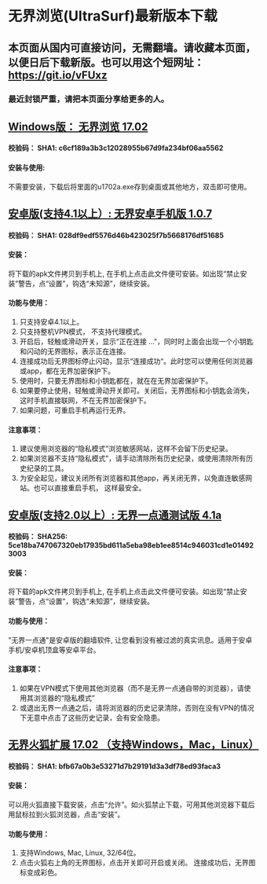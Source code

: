 # 无界浏览(UltraSurf)最新版本下载
## 本页面从国内可直接访问，无需翻墙。请收藏本页面，以便日后下载新版。也可以用这个短网址： https://git.io/vFUxz
### 最近封锁严重，请把本页面分享给更多的人。

## [Windows版： 无界浏览 17.02](https://raw.githubusercontent.com/wujieliulan/download/master/u.zip)

#### 校验码： SHA1: c6cf189a3b3c12028955b67d9fa234bf06aa5562

#### 安装与使用:
不需要安装，下载后将里面的u1702a.exe存到桌面或其他地方，双击即可使用。


## [安卓版(支持4.1以上）: 无界安卓手机版 1.0.7](https://raw.githubusercontent.com/wujieliulan/download/master/ultrasurf.apk)

#### 校验码： SHA1: 028df9edf5576d46b423025f7b5668176df51685

#### 安装：

将下载的apk文件拷贝到手机上, 在手机上点击此文件便可安装。如出现“禁止安装”警告，点“设置”，钩选“未知源”，继续安装。

#### 功能与使用：

1. 只支持安卓4.1以上。
2. 只支持整机VPN模式， 不支持代理模式。
3. 开启后，轻触或滑动开关，显示“正在连接 ..."，同时时上面会出现一个小钥匙和闪动的无界图标，表示正在连接。
4. 连接成功后无界图标停止闪动，显示“连接成功“。此时您可以使用任何浏览器或app，都在无界加密保护下。
5. 使用时，只要无界图标和小钥匙都在，就在在无界加密保护下。
6. 如果要停止使用，轻触或滑动开关即可。关闭后，无界图标和小钥匙会消失，这时手机直接联网，不在无界加密保护下。
7. 如果问题，可重启手机再运行无界。

#### 注意事项：
1. 建议使用浏览器的“隐私模式”浏览敏感网站，这样不会留下历史纪录。
2. 如果浏览器不支持“隐私模式”，请手动清除所有历史纪录，或使用清除所有历史纪录的工具。
3. 为安全起见，建议关闭所有浏览器和其他app，再关闭无界，以免直连敏感网站。也可以直接重启手机， 这样最安全。

## [安卓版(支持2.0以上）: 无界一点通测试版 4.1a](https://raw.githubusercontent.com/wujieliulan/download/master/um41a.apk)

#### 校验码： SHA256:  5ce18ba747067320eb17935bd611a5eba98eb1ee8514c946031cd1e014923003

#### 安装：

将下载的apk文件拷贝到手机上, 在手机上点击此文件便可安装。如出现“禁止安装”警告，点“设置”，钩选“未知源”，继续安装。

#### 功能与使用：

"无界一点通"是安卓版的翻墙软件, 让您看到没有被过滤的真实讯息。适用于安卓手机/安卓机顶盒等安卓平台。

#### 注意事项：
1. 如果在VPN模式下使用其他浏览器（而不是无界一点通自带的浏览器），请使用其浏览器的“隐私模式”
2. 或退出无界一点通之后，请将浏览器的历史记录清除，否则在没有VPN的情况下无意中点击了这些历史记录，会有安全隐患。

## [无界火狐扩展 17.02 （支持Windows，Mac，Linux）](https://raw.githubusercontent.com/wujieliulan/download/master/ultrasurf.xpi)

#### 校验码： SHA1: bfb67a0b3e53271d7b29191d3a3df78ed93faca3

#### 安装：

可以用火狐直接下载安装，点击“允许”。如火狐禁止下载，可用其他浏览器下载后用鼠标拉到火狐浏览器，点击“安装”。

#### 功能与使用：

1. 支持Windows, Mac, Linux, 32/64位。
2. 点击火狐右上角的无界图标，点击开关即可开启或关闭。 连接成功后，无界图标变成彩色。

